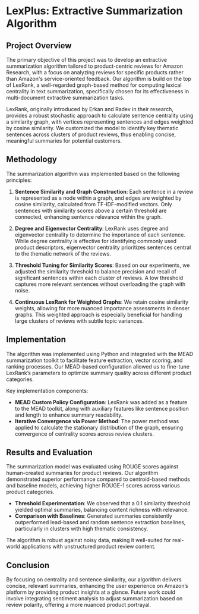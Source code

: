 
# LexPlus: Extractive Summarization Algorithm 

## Project Overview

The primary objective of this project was to develop an extractive summarization algorithm tailored to product-centric reviews for Amazon Research, with a focus on analyzing reviews for specific products rather than Amazon's service-oriented feedback. Our algorithm is build on the top of LexRank, a well-regarded graph-based method for computing lexical centrality in text summarization, specifically chosen for its effectiveness in multi-document extractive summarization tasks.

LexRank, originally introduced by Erkan and Radev in their research, provides a robust stochastic approach to calculate sentence centrality using a similarity graph, with vertices representing sentences and edges weighted by cosine similarity. We customized the model to identify key thematic sentences across clusters of product reviews, thus enabling concise, meaningful summaries for potential customers.

## Methodology

The summarization algorithm was implemented based on the following principles:

1. **Sentence Similarity and Graph Construction**: Each sentence in a review is represented as a node within a graph, and edges are weighted by cosine similarity, calculated from TF-IDF-modified vectors. Only sentences with similarity scores above a certain threshold are connected, enhancing sentence relevance within the graph.

2. **Degree and Eigenvector Centrality**: LexRank uses degree and eigenvector centrality to determine the importance of each sentence. While degree centrality is effective for identifying commonly used product descriptors, eigenvector centrality prioritizes sentences central to the thematic network of the reviews.

3. **Threshold Tuning for Similarity Scores**: Based on our experiments, we adjusted the similarity threshold to balance precision and recall of significant sentences within each cluster of reviews. A low threshold captures more relevant sentences without overloading the graph with noise.

4. **Continuous LexRank for Weighted Graphs**: We retain cosine similarity weights, allowing for more nuanced importance assessments in denser graphs. This weighted approach is especially beneficial for handling large clusters of reviews with subtle topic variances.

## Implementation

The algorithm was implemented using Python and integrated with the MEAD summarization toolkit to facilitate feature extraction, vector scoring, and ranking processes. Our MEAD-based configuration allowed us to fine-tune LexRank’s parameters to optimize summary quality across different product categories.

Key implementation components:
- **MEAD Custom Policy Configuration**: LexRank was added as a feature to the MEAD toolkit, along with auxiliary features like sentence position and length to enhance summary readability.
- **Iterative Convergence via Power Method**: The power method was applied to calculate the stationary distribution of the graph, ensuring convergence of centrality scores across review clusters.

## Results and Evaluation

The summarization model was evaluated using ROUGE scores against human-created summaries for product reviews. Our algorithm demonstrated superior performance compared to centroid-based methods and baseline models, achieving higher ROUGE-1 scores across various product categories.

- **Threshold Experimentation**: We observed that a 0.1 similarity threshold yielded optimal summaries, balancing content richness with relevance.
- **Comparison with Baselines**: Generated summaries consistently outperformed lead-based and random sentence extraction baselines, particularly in clusters with high thematic consistency.

The algorithm is robust against noisy data, making it well-suited for real-world applications with unstructured product review content.

## Conclusion

By focusing on centrality and sentence similarity, our algorithm delivers concise, relevant summaries, enhancing the user experience on Amazon’s platform by providing product insights at a glance. Future work could involve integrating sentiment analysis to adjust summarization based on review polarity, offering a more nuanced product portrayal.
